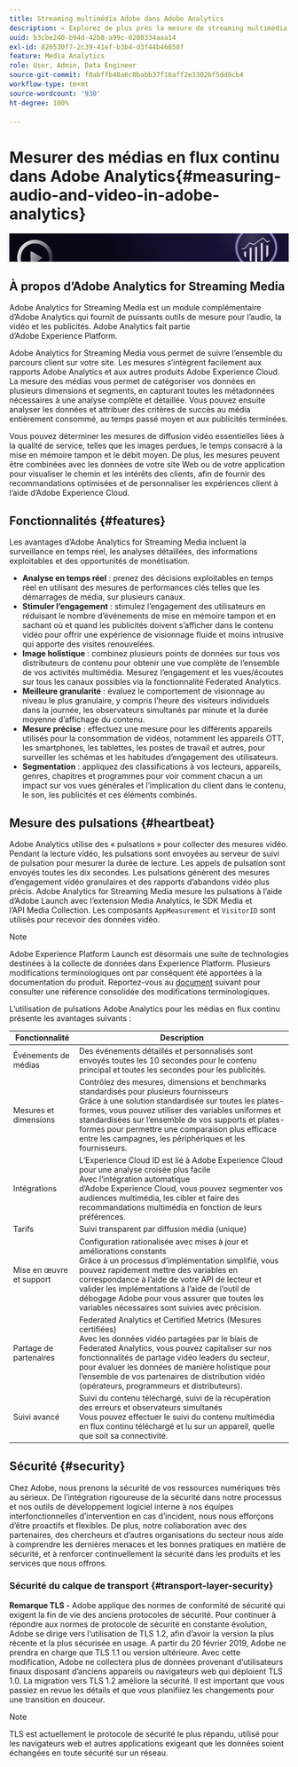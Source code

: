 ```yaml
---
title: Streaming multimédia Adobe dans Adobe Analytics
description: « Explorez de plus près la mesure de streaming multimédia de pointe pour le contenu, l’audio et les publicités. À propos d’Adobe Analytics pour le streaming multimédia. »
uuid: b3cbe240-b94d-42b8-a99c-0280334aaa14
exl-id: 826530f7-2c39-41ef-b3b4-d3f44b46858f
feature: Media Analytics
role: User, Admin, Data Engineer
source-git-commit: f0abffb48a6c0babb37f16aff2e3302bf5dd0cb4
workflow-type: tm+mt
source-wordcount: '930'
ht-degree: 100%

---
```


# Mesurer des médias en flux continu dans Adobe Analytics{#measuring-audio-and-video-in-adobe-analytics}

![Bannière](./assets/media_analytics_banner.png)

## À propos d’Adobe Analytics for Streaming Media

Adobe Analytics for Streaming Media est un module complémentaire d’Adobe Analytics qui fournit de puissants outils de mesure pour l’audio, la vidéo et les publicités. Adobe Analytics fait partie d’Adobe Experience Platform.

Adobe Analytics for Streaming Media vous permet de suivre l’ensemble du parcours client sur votre site. Les mesures s’intègrent facilement aux rapports Adobe Analytics et aux autres produits Adobe Experience Cloud. La mesure des médias vous permet de catégoriser vos données en plusieurs dimensions et segments, en capturant toutes les métadonnées nécessaires à une analyse complète et détaillée. Vous pouvez ensuite analyser les données et attribuer des critères de succès au média entièrement consommé, au temps passé moyen et aux publicités terminées.

Vous pouvez déterminer les mesures de diffusion vidéo essentielles liées à la qualité de service, telles que les images perdues, le temps consacré à la mise en mémoire tampon et le débit moyen. De plus, les mesures peuvent être combinées avec les données de votre site Web ou de votre application pour visualiser le chemin et les intérêts des clients, afin de fournir des recommandations optimisées et de personnaliser les expériences client à l’aide d’Adobe Experience Cloud.

## Fonctionnalités {#features}

Les avantages d’Adobe Analytics for Streaming Media incluent la surveillance en temps réel, les analyses détaillées, des informations exploitables et des opportunités de monétisation.
* **Analyse en temps réel** : prenez des décisions exploitables en temps réel en utilisant des mesures de performances clés telles que les démarrages de média, sur plusieurs canaux.
* **Stimuler l’engagement** : stimulez l’engagement des utilisateurs en réduisant le nombre d’événements de mise en mémoire tampon et en sachant où et quand les publicités doivent s’afficher dans le contenu vidéo pour offrir une expérience de visionnage fluide et moins intrusive qui apporte des visites renouvelées.
* **Image holistique** : combinez plusieurs points de données sur tous vos distributeurs de contenu pour obtenir une vue complète de l’ensemble de vos activités multimédia. Mesurez l’engagement et les vues/écoutes sur tous les canaux possibles via la fonctionnalité Federated Analytics.
* **Meilleure granularité** : évaluez le comportement de visionnage au niveau le plus granulaire, y compris l’heure des visiteurs individuels dans la journée, les observateurs simultanés par minute et la durée moyenne d’affichage du contenu.
* **Mesure précise** : effectuez une mesure pour les différents appareils utilisés pour la consommation de vidéos, notamment les appareils OTT, les smartphones, les tablettes, les postes de travail et autres, pour surveiller les schémas et les habitudes d’engagement des utilisateurs.
* **Segmentation** : appliquez des classifications à vos lecteurs, appareils, genres, chapitres et programmes pour voir comment chacun a un impact sur vos vues générales et l’implication du client dans le contenu, le son, les publicités et ces éléments combinés.

## Mesure des pulsations {#heartbeat}

Adobe Analytics utilise des « pulsations » pour collecter des mesures vidéo. Pendant la lecture vidéo, les pulsations sont envoyées au serveur de suivi de pulsation pour mesurer la durée de lecture. Les appels de pulsation sont envoyés toutes les dix secondes. Les pulsations génèrent des mesures d’engagement vidéo granulaires et des rapports d’abandons vidéo plus précis. Adobe Analytics for Streaming Media mesure les pulsations à l’aide d’Adobe Launch avec l’extension Media Analytics, le SDK Media et l’API Media Collection. Les composants `AppMeasurement` et `VisitorID` sont utilisés pour recevoir des données vidéo.

>[!NOTE]
>Adobe Experience Platform Launch est désormais une suite de technologies destinées à la collecte de données dans Experience Platform. Plusieurs modifications terminologiques ont par conséquent été apportées à la documentation du produit. Reportez-vous au [document](https://experienceleague.adobe.com/docs/experience-platform/tags/term-updates.html?lang=fr) suivant pour consulter une référence consolidée des modifications terminologiques.


L’utilisation de pulsations Adobe Analytics pour les médias en flux continu présente les avantages suivants :

| Fonctionnalité | Description |
|----------------------------|-----------------------------------------------------------------------------------------------------------------------------------------------------------------------------------------------------------------------------------------------------------------------------------------------|
| Événements de médias | Des événements détaillés et personnalisés sont envoyés toutes les 10 secondes pour le contenu principal et toutes les secondes pour les publicités. |
| Mesures et dimensions | Contrôlez des mesures, dimensions et benchmarks standardisés pour plusieurs fournisseurs<br>Grâce à une solution standardisée sur toutes les plates-formes, vous pouvez utiliser des variables uniformes et standardisées sur l’ensemble de vos supports et plates-formes pour permettre une comparaison plus efficace entre les campagnes, les périphériques et les fournisseurs. |
| Intégrations | L’Experience Cloud ID est lié à Adobe Experience Cloud pour une analyse croisée plus facile<br>Avec l’intégration automatique d’Adobe Experience Cloud, vous pouvez segmenter vos audiences multimédia, les cibler et faire des recommandations multimédia en fonction de leurs préférences. |
| Tarifs | Suivi transparent par diffusion média (unique) |
| Mise en œuvre et support | Configuration rationalisée avec mises à jour et améliorations constants<br>Grâce à un processus d’implémentation simplifié, vous pouvez rapidement mettre des variables en correspondance à l’aide de votre API de lecteur et valider les implémentations à l’aide de l’outil de débogage Adobe pour vous assurer que toutes les variables nécessaires sont suivies avec précision. |
| Partage de partenaires | Federated Analytics et Certified Metrics (Mesures certifiées)<br>Avec les données vidéo partagées par le biais de Federated Analytics, vous pouvez capitaliser sur nos fonctionnalités de partage vidéo leaders du secteur, pour évaluer les données de manière holistique pour l’ensemble de vos partenaires de distribution vidéo (opérateurs, programmeurs et distributeurs). |
| Suivi avancé | Suivi du contenu téléchargé, suivi de la récupération des erreurs et observateurs simultanés<br>Vous pouvez effectuer le suivi du contenu multimédia en flux continu téléchargé et lu sur un appareil, quelle que soit sa connectivité. |



## Sécurité {#security}

Chez Adobe, nous prenons la sécurité de vos ressources numériques très au sérieux. De l’intégration rigoureuse de la sécurité dans notre processus et nos outils de développement logiciel interne à nos équipes interfonctionnelles d’intervention en cas d’incident, nous nous efforçons d’être proactifs et flexibles. De plus, notre collaboration avec des partenaires, des chercheurs et d’autres organisations du secteur nous aide à comprendre les dernières menaces et les bonnes pratiques en matière de sécurité, et à renforcer continuellement la sécurité dans les produits et les services que nous offrons.


### Sécurité du calque de transport {#transport-layer-security}

**Remarque TLS -** Adobe applique des normes de conformité de sécurité qui exigent la fin de vie des anciens protocoles de sécurité. Pour continuer à répondre aux normes de protocole de sécurité en constante évolution, Adobe se dirige vers l’utilisation de TLS 1.2, afin d’avoir la version la plus récente et la plus sécurisée en usage. A partir du 20 février 2019, Adobe ne prendra en charge que TLS 1.1 ou version ultérieure. Avec cette modification, Adobe ne collectera plus de données provenant d’utilisateurs finaux disposant d’anciens appareils ou navigateurs web qui déploient TLS 1.0. La migration vers TLS 1.2 améliore la sécurité. Il est important que vous passiez en revue les détails et que vous planifiiez les changements pour une transition en douceur.

>[!NOTE]
>
>TLS est actuellement le protocole de sécurité le plus répandu, utilisé pour les navigateurs web et autres applications exigeant que les données soient échangées en toute sécurité sur un réseau.
